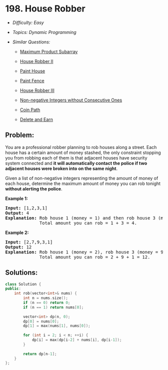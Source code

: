 # 198. House Robber

* *Difficulty: Easy*

* *Topics: Dynamic Programming*

* *Similar Questions:*

  * [Maximum Product Subarray](maximum-product-subarray.md)

  * [House Robber II](house-robber-ii.md)

  * [Paint House](paint-house.md)

  * [Paint Fence](paint-fence.md)

  * [House Robber III](house-robber-iii.md)

  * [Non-negative Integers without Consecutive Ones](non-negative-integers-without-consecutive-ones.md)

  * [Coin Path](coin-path.md)

  * [Delete and Earn](delete-and-earn.md)

## Problem:

<p>You are a professional robber planning to rob houses along a street. Each house has a certain amount of money stashed, the only constraint stopping you from robbing each of them is that adjacent houses have security system connected and <b>it will automatically contact the police if two adjacent houses were broken into on the same night</b>.</p>

<p>Given a list of non-negative integers representing the amount of money of each house, determine the maximum amount of money you can rob tonight <b>without alerting the police</b>.</p>

<p><strong>Example 1:</strong></p>

<pre>
<strong>Input:</strong> [1,2,3,1]
<strong>Output:</strong> 4
<strong>Explanation:</strong> Rob house 1 (money = 1) and then rob house 3 (money = 3).
&nbsp;            Total amount you can rob = 1 + 3 = 4.</pre>

<p><strong>Example 2:</strong></p>

<pre>
<strong>Input:</strong> [2,7,9,3,1]
<strong>Output:</strong> 12
<strong>Explanation:</strong> Rob house 1 (money = 2), rob house 3 (money = 9) and rob house 5 (money = 1).
&nbsp;            Total amount you can rob = 2 + 9 + 1 = 12.
</pre>

## Solutions:

```c++
class Solution {
public:
    int rob(vector<int>& nums) {
        int n = nums.size();
        if (n == 0) return 0;
        if (n == 1) return nums[0];
        
        vector<int> dp(n, 0);
        dp[0] = nums[0];
        dp[1] = max(nums[1], nums[0]);
        
        for (int i = 2; i < n; ++i) {
            dp[i] = max(dp[i-2] + nums[i], dp[i-1]);
        }
        
        return dp[n-1];
    }
};
```
